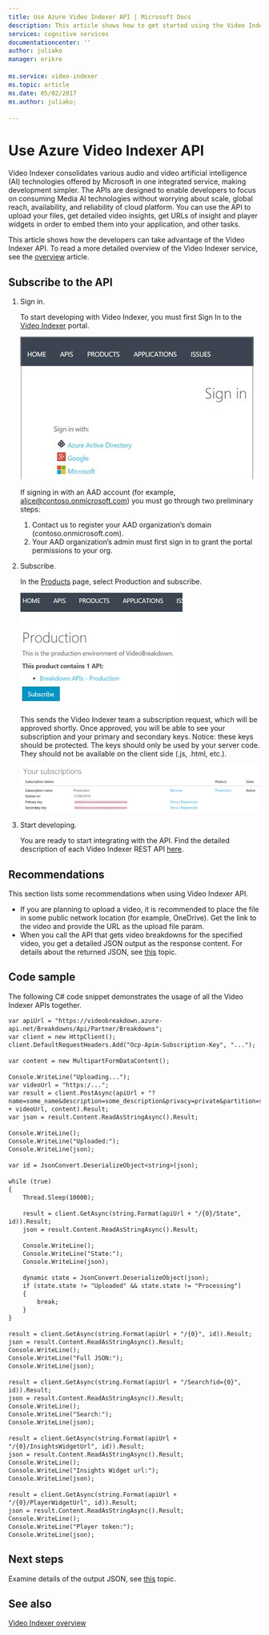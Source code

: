 ```yaml
---
title: Use Azure Video Indexer API | Microsoft Docs
description: This article shows how to get started using the Video Indexer API.
services: cognitive services
documentationcenter: ''
author: juliako
manager: erikre

ms.service: video-indexer
ms.topic: article
ms.date: 05/02/2017
ms.author: juliako;

---
```

# Use Azure Video Indexer API

Video Indexer consolidates various audio and video artificial intelligence (AI) technologies offered by Microsoft in one integrated service, making development simpler. The APIs are designed to enable developers to focus on consuming Media AI technologies without worrying about scale, global reach, availability, and reliability of cloud platform. You can use the API to upload your files, get detailed video insights, get URLs of insight and player widgets in order to embed them into your application, and other tasks.

This article shows how the developers can take advantage of the Video Indexer API. To read a more detailed overview of the Video Indexer service, see the [overview](video-indexer-overview.md) article.

## Subscribe to the API

1. Sign in.

	To start developing with Video Indexer, you must first Sign In to the [Video Indexer](http://vi.microsoft.com) portal. 
	
	![Sign up](./media/video-indexer-use-apis/video-indexer-api01.png)

	If signing in with an AAD account (for example, alice@contoso.onmicrosoft.com) you must go through two preliminary steps: 
	
	1. 	Contact us to register your AAD organization’s domain (contoso.onmicrosoft.com).
	2. 	Your AAD organization’s admin must first sign in to grant the portal permissions to your org. 
	
2. Subscribe.

	In the [Products](https://videobreakdown.portal.azure-api.net/products) page, select Production and subscribe. 
	
	![Sign up](./media/video-indexer-use-apis/video-indexer-api02.png)
	
	This sends the Video Indexer team a subscription request, which will be approved shortly.
	Once approved, you will be able to see your subscription and your primary and secondary keys. Notice: these keys should be protected. The keys should only be used by your server code. They should not be available on the client side (.js, .html, etc.).

	![Sign up](./media/video-indexer-use-apis/video-indexer-api03.png)

3.  Start developing.
 
	You are ready to start integrating with the API. Find the detailed description of each Video Indexer REST API [here](https://videobreakdown.portal.azure-api.net/docs/services/582074fb0dc56116504aed75/operations/5857caeb0dc5610f9ce979e4).

## Recommendations

This section lists some recommendations when using Video Indexer API.

- If you are planning to upload a video, it is recommended to place the file in some public network location (for example, OneDrive). Get the link to the video and provide the URL as the upload file param. 
- When you call the API that gets video breakdowns for the specified video, you get a detailed JSON output as the response content. For details about the returned JSON, see [this](video-indexer-output-json.md) topic.

## Code sample

The following C# code snippet demonstrates the usage of all the Video Indexer APIs together. 

    var apiUrl = "https://videobreakdown.azure-api.net/Breakdowns/Api/Partner/Breakdowns";
    var client = new HttpClient();
    client.DefaultRequestHeaders.Add("Ocp-Apim-Subscription-Key", "...");

    var content = new MultipartFormDataContent();

    Console.WriteLine("Uploading...");
    var videoUrl = "https:/...";
    var result = client.PostAsync(apiUrl + "?name=some_name&description=some_description&privacy=private&partition=some_partition&videoUrl=" + videoUrl, content).Result;
    var json = result.Content.ReadAsStringAsync().Result;

    Console.WriteLine();
    Console.WriteLine("Uploaded:");
    Console.WriteLine(json);

    var id = JsonConvert.DeserializeObject<string>(json);

    while (true)
    {
        Thread.Sleep(10000);

        result = client.GetAsync(string.Format(apiUrl + "/{0}/State", id)).Result;
        json = result.Content.ReadAsStringAsync().Result;

        Console.WriteLine();
        Console.WriteLine("State:");
        Console.WriteLine(json);

        dynamic state = JsonConvert.DeserializeObject(json);
        if (state.state != "Uploaded" && state.state != "Processing")
        {
            break;
        }
    }

    result = client.GetAsync(string.Format(apiUrl + "/{0}", id)).Result;
    json = result.Content.ReadAsStringAsync().Result;
    Console.WriteLine();
    Console.WriteLine("Full JSON:");
    Console.WriteLine(json);

    result = client.GetAsync(string.Format(apiUrl + "/Search?id={0}", id)).Result;
    json = result.Content.ReadAsStringAsync().Result;
    Console.WriteLine();
    Console.WriteLine("Search:");
    Console.WriteLine(json);

    result = client.GetAsync(string.Format(apiUrl + "/{0}/InsightsWidgetUrl", id)).Result;
    json = result.Content.ReadAsStringAsync().Result;
    Console.WriteLine();
    Console.WriteLine("Insights Widget url:");
    Console.WriteLine(json);

    result = client.GetAsync(string.Format(apiUrl + "/{0}/PlayerWidgetUrl", id)).Result;
    json = result.Content.ReadAsStringAsync().Result;
    Console.WriteLine();
    Console.WriteLine("Player token:");
    Console.WriteLine(json);

## Next steps

Examine details of the output JSON, see [this](video-indexer-output-json.md) topic.

## See also

[Video Indexer overview](video-indexer-overview.md)
